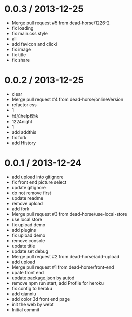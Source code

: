
0.0.3 / 2013-12-25 
==================

  * Merge pull request #5 from dead-horse/1226-2
  * fix loading
  * fix main.css style
  * all
  * add favicon and clicki
  * fix image
  * fix title
  * fix share

0.0.2 / 2013-12-25 
==================

  * clear
  * Merge pull request #4 from dead-horse/onlineVersion
  * refactor css
  * 1
  * 增加help模块
  * 1224night
  * 1
  * add addthis
  * fix fork
  * add History

0.0.1 / 2013-12-24 
==================

  * add upload into gitignore
  * fix front end picture select
  * update gitignore
  * do not remove first
  * update readme
  * remove upload
  * add fork
  * Merge pull request #3 from dead-horse/use-local-store
  * use local store
  * fix upload demo
  * add plugins
  * fix upload demo
  * remove console
  * update title
  * update set debug
  * Merge pull request #2 from dead-horse/add-upload
  * add upload
  * Merge pull request #1 from dead-horse/front-end
  * upate front end
  * update package.json by autod
  * remove npm run start, add Profile for heroku
  * fix config to heroku
  * add qianniu
  * add color 3d front end page
  * init the web by webt
  * Initial commit
